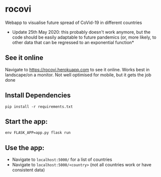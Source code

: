 # rocovi
Webapp to visualise future spread of CoVid-19 in different countries

* Update 25th May 2020: this probably doesn't work anymore, but the code should be easily adaptable to future pandemics (or, more likely, to other data that can be regressed to an exponential function*

## See it online

Navigate to https://rocovi.herokuapp.com to see it online. Works best in landscape/on a monitor. Not well optimised for mobile, but it gets the job done

## Install Dependencies 

`pip install -r requirements.txt`

## Start the app:

`env FLASK_APP=app.py flask run`

## Use the app:

- Navigate to `localhost:5000/` for a list of countries 
- Navigate to `localhost:5000/<country>` (not all countries work or have consistent data)
